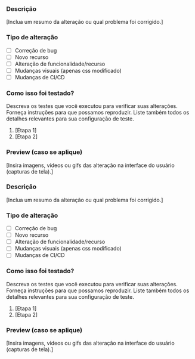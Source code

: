 ### Descrição

[Inclua um resumo da alteração ou qual problema foi corrigido.]

### Tipo de alteração

- [ ] Correção de bug 
- [ ] Novo recurso 
- [ ] Alteração de funcionalidade/recurso
- [ ] Mudanças visuais (apenas css modificado)
- [ ] Mudanças de CI/CD

### Como isso foi testado?

Descreva os testes que você executou para verificar suas alterações. Forneça instruções para que possamos reproduzir. Liste também todos os detalhes relevantes para sua configuração de teste.

1. [Etapa 1]
2. [Etapa 2]


### Preview (caso se aplique)

[Insira imagens, vídeos ou gifs das alteração na interface do usuário (capturas de tela).]
### Descrição

[Inclua um resumo da alteração ou qual problema foi corrigido.]

### Tipo de alteração

- [ ] Correção de bug 
- [ ] Novo recurso 
- [ ] Alteração de funcionalidade/recurso
- [ ] Mudanças visuais (apenas css modificado)
- [ ] Mudanças de CI/CD

### Como isso foi testado?

Descreva os testes que você executou para verificar suas alterações. Forneça instruções para que possamos reproduzir. Liste também todos os detalhes relevantes para sua configuração de teste.

1. [Etapa 1]
2. [Etapa 2]


### Preview (caso se aplique)

[Insira imagens, vídeos ou gifs das alteração na interface do usuário (capturas de tela).]
